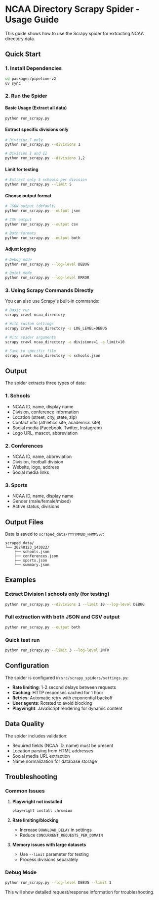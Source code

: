 # NCAA Directory Scrapy Spider - Usage Guide

This guide shows how to use the Scrapy spider for extracting NCAA directory data.

## Quick Start

### 1. Install Dependencies
```bash
cd packages/pipeline-v2
uv sync
```

### 2. Run the Spider

#### Basic Usage (Extract all data)
```bash
python run_scrapy.py
```

#### Extract specific divisions only
```bash
# Division I only
python run_scrapy.py --divisions 1

# Division I and II
python run_scrapy.py --divisions 1,2
```

#### Limit for testing
```bash
# Extract only 5 schools per division
python run_scrapy.py --limit 5
```

#### Choose output format
```bash
# JSON output (default)
python run_scrapy.py --output json

# CSV output
python run_scrapy.py --output csv

# Both formats
python run_scrapy.py --output both
```

#### Adjust logging
```bash
# Debug mode
python run_scrapy.py --log-level DEBUG

# Quiet mode
python run_scrapy.py --log-level ERROR
```

### 3. Using Scrapy Commands Directly

You can also use Scrapy's built-in commands:

```bash
# Basic run
scrapy crawl ncaa_directory

# With custom settings
scrapy crawl ncaa_directory -s LOG_LEVEL=DEBUG

# With spider arguments
scrapy crawl ncaa_directory -a divisions=1 -a limit=10

# Save to specific file
scrapy crawl ncaa_directory -o schools.json
```

## Output

The spider extracts three types of data:

### 1. Schools
- NCAA ID, name, display name
- Division, conference information
- Location (street, city, state, zip)
- Contact info (athletics site, academics site)
- Social media (Facebook, Twitter, Instagram)
- Logo URL, mascot, abbreviation

### 2. Conferences  
- NCAA ID, name, abbreviation
- Division, football division
- Website, logo, address
- Social media links

### 3. Sports
- NCAA ID, name, display name
- Gender (male/female/mixed)
- Active status, divisions

## Output Files

Data is saved to `scraped_data/YYYYMMDD_HHMMSS/`:

```
scraped_data/
└── 20240123_143022/
    ├── schools.json
    ├── conferences.json
    ├── sports.json
    └── summary.json
```

## Examples

### Extract Division I schools only (for testing)
```bash
python run_scrapy.py --divisions 1 --limit 10 --log-level DEBUG
```

### Full extraction with both JSON and CSV output
```bash
python run_scrapy.py --output both
```

### Quick test run
```bash
python run_scrapy.py --limit 3 --log-level INFO
```

## Configuration

The spider is configured in `src/scrapy_spiders/settings.py`:

- **Rate limiting**: 1-2 second delays between requests
- **Caching**: HTTP responses cached for 1 hour
- **Retries**: Automatic retry with exponential backoff
- **User agents**: Rotated to avoid blocking
- **Playwright**: JavaScript rendering for dynamic content

## Data Quality

The spider includes validation:
- Required fields (NCAA ID, name) must be present
- Location parsing from HTML addresses
- Social media URL extraction
- Name normalization for database storage

## Troubleshooting

### Common Issues

1. **Playwright not installed**
   ```bash
   playwright install chromium
   ```

2. **Rate limiting/blocking**
   - Increase `DOWNLOAD_DELAY` in settings
   - Reduce `CONCURRENT_REQUESTS_PER_DOMAIN`

3. **Memory issues with large datasets**
   - Use `--limit` parameter for testing
   - Process divisions separately

### Debug Mode
```bash
python run_scrapy.py --log-level DEBUG --limit 1
```

This will show detailed request/response information for troubleshooting.